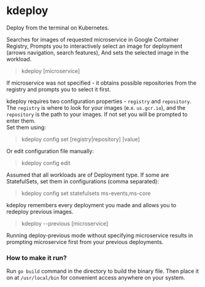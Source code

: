 # kdeploy
Deploy from the terminal on Kubernetes.

Searches for images of requested microservice in Google Container Registry,
Prompts you to interactively select an image for deployment (arrows navigation, search features),
And sets the selected image in the workload.  
> kdeploy [microservice]

If microservice was not specified - it obtains possible repositories from the registry and prompts you to select it first.

kdeploy requires two configuration properties - `registry` and `repository`.  
The `registry` is where to look for your images (e.x. `us.gcr.io`), and the `repository` is the path to your images. If not set you will be prompted to enter them.  
Set them using:
> kdeploy config set [registry|repository] [value]

Or edit configuration file manually: 
> kdeploy config edit

Assumed that all workloads are of Deployment type. If some are StatefulSets, set them in configurations (comma separated):  
>kdeploy config set statefulsets ms-events,ms-core

kdeploy remembers every deployment you made and allows you to redeploy previous images.  
>kdeploy --previous [microservice]

Running deploy-previous mode without specifying microservice results in prompting microservice first from your previous deployments.

### How to make it run?

Run `go build` command in the directory to build the binary file.
Then place it on at `/usr/local/bin` for convenient access anywhere on your system.
